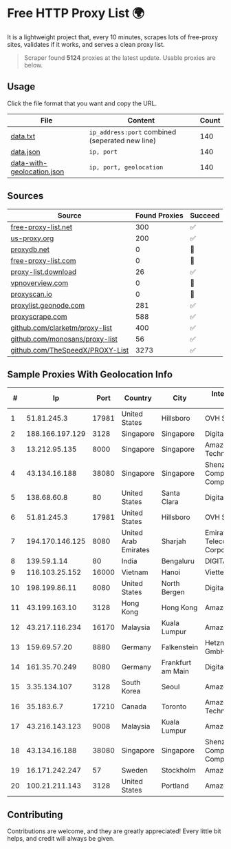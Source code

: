 
# Free HTTP Proxy List 🌍

It is a lightweight project that, every 10 minutes, scrapes lots of free-proxy sites, validates if it works, and serves a clean proxy list.


> Scraper found **5124** proxies at the latest update. Usable proxies are below.

## Usage

Click the file format that you want and copy the URL.


|File|Content|Count|
|----|-------|-----|
|[data.txt](https://raw.githubusercontent.com/themiralay/Proxy-List-World/master/data.txt)|`ip_address:port` combined (seperated new line)|140|
|[data.json](https://raw.githubusercontent.com/themiralay/Proxy-List-World/master/data.json)|`ip, port`|140|
|[data-with-geolocation.json](https://raw.githubusercontent.com/themiralay/Proxy-List-World/master/data-with-geolocation.json)|`ip, port, geolocation`|140|

## Sources

|Source|Found Proxies|Succeed|
|------|-------------|-------|
|[free-proxy-list.net](https://free-proxy-list.net)|300|✅|
|[us-proxy.org](https://www.us-proxy.org)|200|✅|
|[proxydb.net](http://proxydb.net)|0|🚫|
|[free-proxy-list.com](https://free-proxy-list.com/?page=&port=&type%5B%5D=http&type%5B%5D=https&up_time=0&search=Search)|0|🚫|
|[proxy-list.download](https://www.proxy-list.download/HTTP)|26|✅|
|[vpnoverview.com](https://vpnoverview.com/privacy/anonymous-browsing/free-proxy-servers)|0|🚫|
|[proxyscan.io](https://www.proxyscan.io)|0|🚫|
|[proxylist.geonode.com](https://proxylist.geonode.com/api/proxy-list?limit=300&page=1&sort_by=lastChecked&sort_type=desc&protocols=http,https)|281|✅|
|[proxyscrape.com](https://api.proxyscrape.com/v2/?request=displayproxies&protocol=http&timeout=10000&country=all&ssl=all&anonymity=all)|588|✅|
|[github.com/clarketm/proxy-list](https://raw.githubusercontent.com/clarketm/proxy-list/master/proxy-list-raw.txt)|400|✅|
|[github.com/monosans/proxy-list](https://raw.githubusercontent.com/monosans/proxy-list/main/proxies/http.txt)|56|✅|
|[github.com/TheSpeedX/PROXY-List](https://raw.githubusercontent.com/TheSpeedX/PROXY-List/master/http.txt)|3273|✅|


## Sample Proxies With Geolocation Info

|#|Ip|Port|Country|City|Internet Service Provider|
|-|--|----|-------|----|-------------------------|
|1|51.81.245.3|17981|United States|Hillsboro|OVH SAS|
|2|188.166.197.129|3128|Singapore|Singapore|DigitalOcean, LLC|
|3|13.212.95.135|8000|Singapore|Singapore|Amazon Technologies Inc.|
|4|43.134.16.188|38080|Singapore|Singapore|Shenzhen Tencent Computer Systems Company Limited|
|5|138.68.60.8|80|United States|Santa Clara|DigitalOcean, LLC|
|6|51.81.245.3|17981|United States|Hillsboro|OVH SAS|
|7|194.170.146.125|8080|United Arab Emirates|Sharjah|Emirates Telecommunications Corporation|
|8|139.59.1.14|80|India|Bengaluru|DIGITALOCEAN|
|9|116.103.25.152|16000|Vietnam|Hanoi|Viettel Corporation|
|10|198.199.86.11|8080|United States|North Bergen|DigitalOcean, LLC|
|11|43.199.163.10|3128|Hong Kong|Hong Kong|Amazon.com, Inc.|
|12|43.217.116.234|16170|Malaysia|Kuala Lumpur|Amazon.com, Inc.|
|13|159.69.57.20|8880|Germany|Falkenstein|Hetzner Online GmbH|
|14|161.35.70.249|8080|Germany|Frankfurt am Main|DigitalOcean, LLC|
|15|3.35.134.107|3128|South Korea|Seoul|Amazon.com, Inc.|
|16|35.183.6.7|17210|Canada|Toronto|Amazon Technologies Inc.|
|17|43.216.143.123|9008|Malaysia|Kuala Lumpur|Amazon.com, Inc.|
|18|43.134.16.188|38080|Singapore|Singapore|Shenzhen Tencent Computer Systems Company Limited|
|19|16.171.242.247|57|Sweden|Stockholm|Amazon.com|
|20|100.21.211.143|3128|United States|Portland|Amazon.com, Inc.|



## Contributing

Contributions are welcome, and they are greatly appreciated! Every
little bit helps, and credit will always be given.

